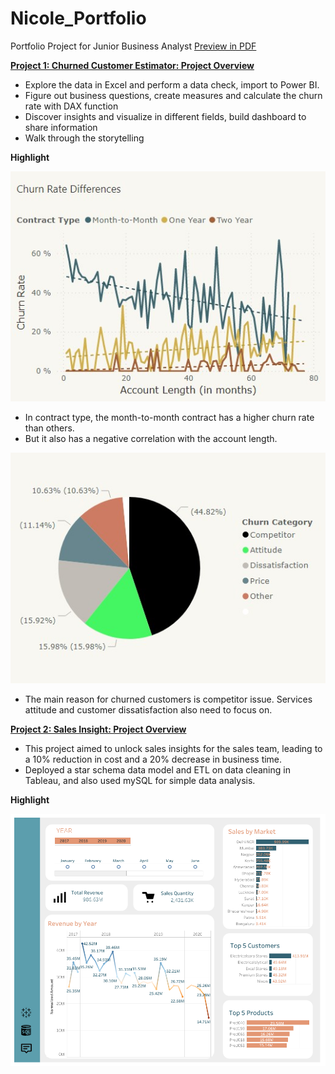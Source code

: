 # Nicole_Portfolio
Portfolio Project for Junior Business Analyst
[Preview in PDF](https://github.com/sakiileung/Nicole_Portfolio/blob/main/proj%20preview.pdf)

**[Project 1: Churned Customer Estimator: Project Overview](https://app.powerbi.com/groups/280e3b60-7f1d-4aa7-aeb8-afcd59dd51ed/reports/d62b5161-aabb-44a7-a1b2-ad29eb586e62?ctid=0f2cb4ab-c953-45af-a925-c8886dd3fc0f&pbi_source=linkShare)**
- Explore the data in Excel and perform a data check, import to Power BI.
- Figure out business questions, create measures and calculate the churn rate with DAX function
- Discover insights and visualize in different fields, build dashboard to share information
- Walk through the storytelling 

**Highlight**

![image](Images/Picture2.jpg)

- In contract type, the month-to-month contract has a higher churn rate than others. 
- But it also has a negative correlation with the account length. 





![](Images/Picture1.jpg)


- The main reason for churned customers is competitor issue. Services attitude and customer dissatisfaction also need to focus on.




**[Project 2: Sales Insight: Project Overview](https://public.tableau.com/app/profile/nicole.leung/viz/SalesInsights_16886344911350/Dashboard2)**
- This project aimed to unlock sales insights for the sales team, leading to a 10% reduction in cost and a 20% decrease in business time. 
- Deployed a star schema data model and ETL on data cleaning in Tableau, and also used mySQL for simple data analysis. 


**Highlight**

![image](Images/Dashboard%202.png)


